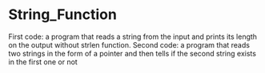 # String_Function
First code: a program that reads a string from the input and prints its length on the output without strlen function.
Second code: a program that reads two strings in the form of a pointer and then tells if the second string exists in the first one or not
